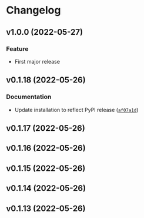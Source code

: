 # Changelog

<!--next-version-placeholder-->

## v1.0.0 (2022-05-27)
### Feature
* First major release

## v0.1.18 (2022-05-26)
### Documentation
* Update installation to reflect PyPI release ([`af07a1d`](https://github.com/andrea-allen/compressnets/commit/af07a1d23896f78f28973d207db0c35f0729eeeb))

## v0.1.17 (2022-05-26)


## v0.1.16 (2022-05-26)


## v0.1.15 (2022-05-26)


## v0.1.14 (2022-05-26)


## v0.1.13 (2022-05-26)

